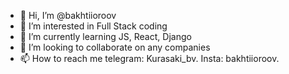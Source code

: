 - 👋 Hi, I’m @bakhtiioroov
- 👀 I’m interested in Full Stack coding
- 🌱 I’m currently learning JS, React, Django
- 💞️ I’m looking to collaborate on any companies
- 📫 How to reach me telegram: Kurasaki_bv. Insta: bakhtiioroov.

<!---
bakhtiioroov/bakhtiioroov is a ✨ special ✨ repository because its `README.md` (this file) appears on your GitHub profile.
You can click the Preview link to take a look at your changes.
--->
